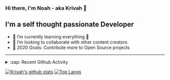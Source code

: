 ### Hi there, I'm Noah - aka Krivah 👋

## I'm a self thought passionate Developer

- 🌱 I’m currently learning everything 🤣
- 👯 I’m looking to collaborate with other content creators
- 🥅 2020 Goals: Contribute more to Open Source projects

---

<details>
  <summary>:zap: Recent Github Activity</summary>
  
<!--START_SECTION:activity-->
1. 🎉 Merged PR [#8](https://github.com/krivahtoo/group-manager/pull/8) in [krivahtoo/group-manager](https://github.com/krivahtoo/group-manager)
2. 🎉 Merged PR [#9](https://github.com/krivahtoo/group-manager/pull/9) in [krivahtoo/group-manager](https://github.com/krivahtoo/group-manager)
3. 🎉 Merged PR [#7](https://github.com/krivahtoo/group-manager/pull/7) in [krivahtoo/group-manager](https://github.com/krivahtoo/group-manager)
4. 🎉 Merged PR [#6](https://github.com/krivahtoo/group-manager/pull/6) in [krivahtoo/group-manager](https://github.com/krivahtoo/group-manager)
5. 🎉 Merged PR [#3](https://github.com/krivahtoo/telechat/pull/3) in [krivahtoo/telechat](https://github.com/krivahtoo/telechat)
<!--END_SECTION:activity-->

</details>


  [![Krivah's github stats](https://github-readme-stats.vercel.app/api?username=krivahtoo&count_private=true)](https://github.com/anuraghazra/github-readme-stats)
  [![Top Langs](https://github-readme-stats.vercel.app/api/top-langs/?username=krivahtoo&layout=compact&langs_count=10)](https://github.com/anuraghazra/github-readme-stats)


